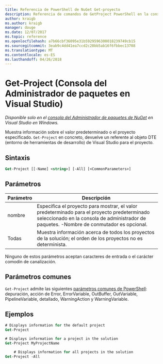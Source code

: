 ```yaml
---
title: Referencia de PowerShell de NuGet Get-proyecto
description: Referencia de comandos de GetProject PowerShell en la consola de administrador de paquetes de NuGet en Visual Studio.
author: kraigb
ms.author: kraigb
manager: douge
ms.date: 12/07/2017
ms.topic: reference
ms.openlocfilehash: a7b66cbf36095e31b5929596300018239749cb15
ms.sourcegitcommit: 3eab9c4dd41ea7ccd2c28bb5ab16f6fbbec13708
ms.translationtype: MT
ms.contentlocale: es-ES
ms.lasthandoff: 04/26/2018
---
```

# <a name="get-project-package-manager-console-in-visual-studio"></a>Get-Project (Consola del Administrador de paquetes en Visual Studio)

*Disponible solo en el [consola del Administrador de paquetes de NuGet](package-manager-console.md) en Visual Studio en Windows.*

Muestra información sobre el valor predeterminado o el proyecto especificado. `Get-Project` en concreto, devuelve un referente al objeto DTE (entorno de herramientas de desarrollo) de Visual Studio para el proyecto.

## <a name="syntax"></a>Sintaxis

```ps
Get-Project [[-Name] <string>] [-All] [<CommonParameters>]
```

## <a name="parameters"></a>Parámetros

| Parámetro | Descripción |
| --- | --- |
| nombre | Especifica el proyecto para mostrar, el valor predeterminado para el proyecto predeterminado seleccionado en la consola de administrador de paquetes. -Nombre de conmutador es opcional. |
| Todas | Muestra información acerca de todos los proyectos de la solución; el orden de los proyectos no es determinista. |

Ninguno de estos parámetros aceptan caracteres de entrada o el carácter comodín de canalización.

## <a name="common-parameters"></a>Parámetros comunes

`Get-Project` admite las siguientes [parámetros comunes de PowerShell](http://go.microsoft.com/fwlink/?LinkID=113216): depuración, acción de Error, ErrorVariable, OutBuffer, OutVariable, PipelineVariable, detallado, WarningAction y WarningVariable.

## <a name="examples"></a>Ejemplos

```ps
# Displays information for the default project
Get-Project

# Displays information for a project in the solution
Get-Project MyProjectName

    # Displays information for all projects in the solution
Get-Project -All
```